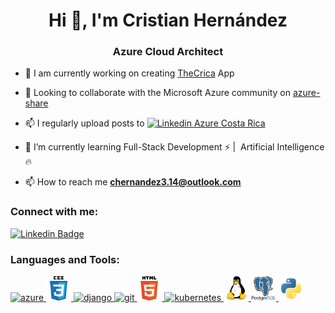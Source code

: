<h1 align="center">Hi 👋, I'm Cristian Hernández</h1>
<h3 align="center">Azure Cloud Architect</h3>

- 🔭 I am currently working on creating [TheCrica](https://thecrica.com/) App

- 👯 Looking to collaborate with the Microsoft Azure community on [azure-share](https://github.com/cr1c4/azure-share)

- 📫 I regularly upload posts to [![Linkedin](https://i.stack.imgur.com/gVE0j.png) Azure Costa Rica](https://www.linkedin.com/groups/12786448/)
&nbsp;

- 🌱 I’m currently learning&nbsp;Full-Stack Development :zap: |  &nbsp;Artificial Intelligence  :fire:	

- 📫 How to reach me **chernandez3.14@outlook.com**

<div data-iframe-width="150" data-iframe-height="270" data-share-badge-id="60444762-2a03-4851-ae95-251cfb9c3efe" data-share-badge-host="https://www.credly.com"></div><script type="text/javascript" async src="//cdn.credly.com/assets/utilities/embed.js"></script>

<h3 align="left">Connect with me:</h3>

[![Linkedin Badge](https://img.shields.io/badge/-Cristian-blue?style=flat-square&logo=Linkedin&logoColor=white&link=https://www.linkedin.com/in/chernandez314//)](https://www.linkedin.com/in/chernandez314/)


<h3 align="left">Languages and Tools:</h3>
<p align="left"> <a href="https://azure.microsoft.com/en-in/" target="_blank" rel="noreferrer"> <img src="https://www.vectorlogo.zone/logos/microsoft_azure/microsoft_azure-icon.svg" alt="azure" width="40" height="40"/> </a> <a href="https://www.w3schools.com/css/" target="_blank" rel="noreferrer"> <img src="https://raw.githubusercontent.com/devicons/devicon/master/icons/css3/css3-original-wordmark.svg" alt="css3" width="40" height="40"/> </a> <a href="https://www.djangoproject.com/" target="_blank" rel="noreferrer"> <img src="https://cdn.worldvectorlogo.com/logos/django.svg" alt="django" width="40" height="40"/> </a> <a href="https://git-scm.com/" target="_blank" rel="noreferrer"> <img src="https://www.vectorlogo.zone/logos/git-scm/git-scm-icon.svg" alt="git" width="40" height="40"/> </a> <a href="https://www.w3.org/html/" target="_blank" rel="noreferrer"> <img src="https://raw.githubusercontent.com/devicons/devicon/master/icons/html5/html5-original-wordmark.svg" alt="html5" width="40" height="40"/> </a> <a href="https://kubernetes.io" target="_blank" rel="noreferrer"> <img src="https://www.vectorlogo.zone/logos/kubernetes/kubernetes-icon.svg" alt="kubernetes" width="40" height="40"/> </a> <a href="https://www.linux.org/" target="_blank" rel="noreferrer"> <img src="https://raw.githubusercontent.com/devicons/devicon/master/icons/linux/linux-original.svg" alt="linux" width="40" height="40"/> </a> <a href="https://www.postgresql.org" target="_blank" rel="noreferrer"> <img src="https://raw.githubusercontent.com/devicons/devicon/master/icons/postgresql/postgresql-original-wordmark.svg" alt="postgresql" width="40" height="40"/> </a> <a href="https://www.python.org" target="_blank" rel="noreferrer"> <img src="https://raw.githubusercontent.com/devicons/devicon/master/icons/python/python-original.svg" alt="python" width="40" height="40"/> </a> </p>

<!--
**cr1c4/cr1c4** is a ✨ _special_ ✨ repository because its `README.md` (this file) appears on your GitHub profile.

Here are some ideas to get you started:

- 🔭 I’m currently working on javascript
- 🌱 I’m currently learning ...
- 👯 I’m looking to collaborate on ...
- 🤔 I’m looking for help with ...
- 💬 Ask me about ...
- 📫 How to reach me: ...
- 😄 Pronouns: ...
- ⚡ Fun fact: ...
-->

